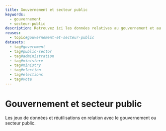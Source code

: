 ```yaml
---
title: Gouvernement et secteur public
keywords:
  - gouvernement
  - secteur-public
description: Retrouvez ici les données relatives au gouvernement et au secteur public
reuses:
  - topic#gouvernement-et-secteur-public
datasets:
  - tag#government
  - tag#public-sector
  - tag#administration
  - tag#ministere
  - tag#ministry
  - tag#election
  - tag#elections
  - tag#vote
---
```

# Gouvernement et secteur public

Les jeux de données et réutilisations en relation avec le gouvernement ou secteur public.
